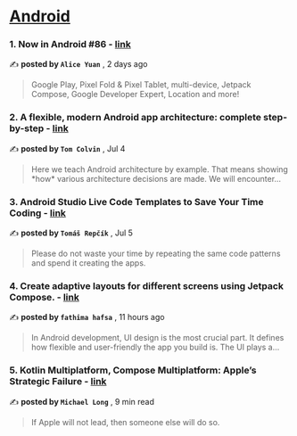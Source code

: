 
<h1><a href=https://medium.com/tag/android/recommended target="_blank" rel="noopener noreferrer">Android</a></h1>
<h3>1. Now in Android #86 - <a href=https://medium.com/@alice_yuan?source=tag_recommended_feed---------0-84----------android----------d1f4ff95_f6ca_4e6c_94b2_c1499631a687------- target="_blank" rel="noopener noreferrer">link</a></h3>

✍️ **posted by `Alice Yuan`** <date> , 2 days ago</date>

<blockquote>Google Play, Pixel Fold & Pixel Tablet, multi-device, Jetpack Compose, Google Developer Expert, Location and more!</blockquote>

<h3>2. A flexible, modern Android app architecture: complete step-by-step - <a href=https://medium.com/@tdcolvin?source=tag_recommended_feed---------1-107----------android----------d1f4ff95_f6ca_4e6c_94b2_c1499631a687------- target="_blank" rel="noopener noreferrer">link</a></h3>

✍️ **posted by `Tom Colvin`** <date> , Jul 4</date>

<blockquote>Here we teach Android architecture by example. That means showing *how* various architecture decisions are made. We will encounter…</blockquote>

<h3>3. Android Studio Live Code Templates to Save Your Time Coding - <a href=https://medium.com/@tomas-repcik?source=tag_recommended_feed---------2-85----------android----------d1f4ff95_f6ca_4e6c_94b2_c1499631a687------- target="_blank" rel="noopener noreferrer">link</a></h3>

✍️ **posted by `Tomáš Repčík`** <date> , Jul 5</date>

<blockquote>Please do not waste your time by repeating the same code patterns and spend it creating the apps.</blockquote>

<h3>4. Create adaptive layouts for different screens using Jetpack Compose. - <a href=https://medium.com/@fathyhafsa?source=tag_recommended_feed---------3-84----------android----------d1f4ff95_f6ca_4e6c_94b2_c1499631a687------- target="_blank" rel="noopener noreferrer">link</a></h3>

✍️ **posted by `fathima hafsa`** <date> , 11 hours ago</date>

<blockquote>In Android development, UI design is the most crucial part. It defines how flexible and user-friendly the app you build is. The UI plays a…</blockquote>

<h3>5. Kotlin Multiplatform, Compose Multiplatform: Apple’s Strategic Failure - <a href=https://medium.com/@michaellong?source=tag_recommended_feed---------4-107----------android----------d1f4ff95_f6ca_4e6c_94b2_c1499631a687------- target="_blank" rel="noopener noreferrer">link</a></h3>

✍️ **posted by `Michael Long`** <date> , 9 min read</date>

<blockquote>If Apple will not lead, then someone else will do so.</blockquote>

